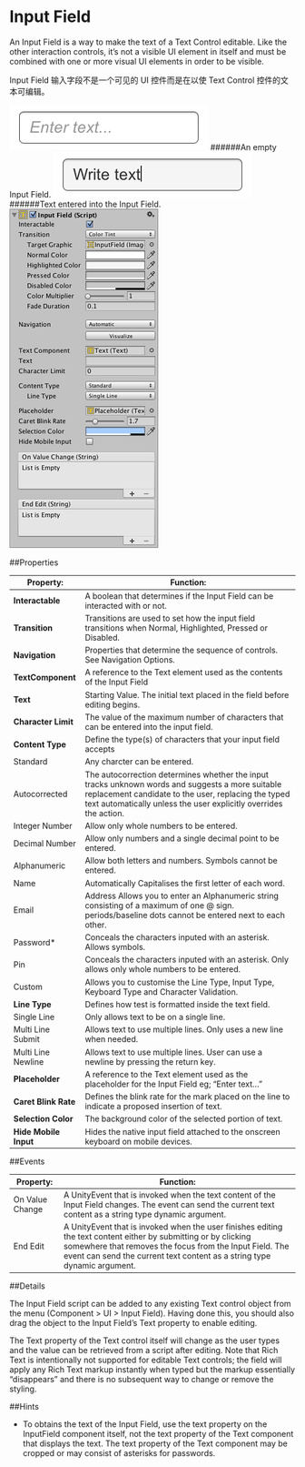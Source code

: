 # Input Field

An Input Field is a way to make the text of a Text Control editable. Like the other interaction controls, it’s not a visible UI element in itself and must be combined with one or more visual UI elements in order to be visible.

Input Field 输入字段不是一个可见的 UI 控件而是在以使 Text Control 控件的文本可编辑。

![](Main/UI_InputFieldExample.png)
######An empty Input Field.
![](Main/UI_InputFieldExample2.png)
######Text entered into the Input Field.
![](Main/UI_InputFieldInspector.png)

##Properties

| Property:	 | Function: |
| -- | -- |
| **Interactable**	 | A boolean that determines if the Input Field can be interacted with or not. |
| **Transition**	 | Transitions are used to set how the input field transitions when Normal, Highlighted, Pressed or Disabled. |
| **Navigation**	 | Properties that determine the sequence of controls. See Navigation Options. |
| **TextComponent**	 | A reference to the Text element used as the contents of the Input Field |
| **Text**	 | Starting Value. The initial text placed in the field before editing begins. |
| **Character Limit**	 | The value of the maximum number of characters that can be entered into the input field. |
| **Content Type**	 | Define the type(s) of characters that your input field accepts |
| Standard	 | Any charcter can be entered. |
| Autocorrected	 | The autocorrection determines whether the input tracks unknown words and suggests a more suitable replacement candidate to the user, replacing the typed text automatically unless the user explicitly overrides the action. |
| Integer Number	 | Allow only whole numbers to be entered. |
| Decimal Number	 | Allow only numbers and a single decimal point to be entered. |
| Alphanumeric	 | Allow both letters and numbers. Symbols cannot be entered. |
| Name	 | Automatically Capitalises the first letter of each word. |
| Email  | Address	Allows you to enter an Alphanumeric string consisting of a maximum of one @ sign. periods/baseline dots cannot be entered next to each other. |
| Password*	 | Conceals the characters inputed with an asterisk. Allows symbols. |
| Pin	 | Conceals the characters inputed with an asterisk. Only allows only whole numbers to be entered. |
| Custom	 | Allows you to customise the Line Type, Input Type, Keyboard Type and Character Validation. |
| **Line Type**	 | Defines how test is formatted inside the text field. |
| Single Line	 | Only allows text to be on a single line. |
| Multi Line Submit	 | Allows text to use multiple lines. Only uses a new line when needed. |
| Multi Line Newline | Allows text to use multiple lines. User can use a newline by pressing the return key. |
| **Placeholder**	 | A reference to the Text element used as the placeholder for the Input Field eg; “Enter text…” |
| **Caret Blink Rate**	 | Defines the blink rate for the mark placed on the line to indicate a proposed insertion of text. |
| **Selection Color**	 | The background color of the selected portion of text. |
| **Hide Mobile Input**	 | Hides the native input field attached to the onscreen keyboard on mobile devices. |
##Events

| Property:	 | Function: |
| -- | -- |
| On Value Change	 | A UnityEvent that is invoked when the text content of the Input Field changes. The event can send the current text content as a string type dynamic argument. |
| End Edit	 | A UnityEvent that is invoked when the user finishes editing the text content either by submitting or by clicking somewhere that removes the focus from the Input Field. The event can send the current text content as a string type dynamic argument. |
##Details

The Input Field script can be added to any existing Text control object from the menu (Component > UI > Input Field). Having done this, you should also drag the object to the Input Field’s Text property to enable editing.

The Text property of the Text control itself will change as the user types and the value can be retrieved from a script after editing. Note that Rich Text is intentionally not supported for editable Text controls; the field will apply any Rich Text markup instantly when typed but the markup essentially “disappears” and there is no subsequent way to change or remove the styling.

##Hints

* To obtains the text of the Input Field, use the text property on the InputField component itself, not the text property of the Text component that displays the text. The text property of the Text component may be cropped or may consist of asterisks for passwords.